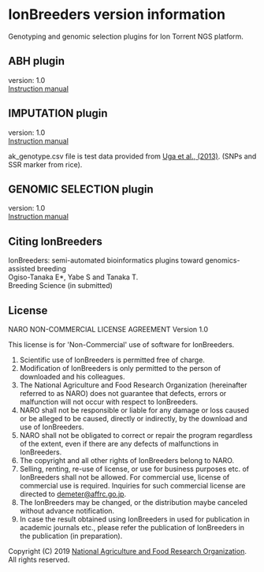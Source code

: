 # IonBreeders version information
Genotyping and genomic selection plugins for Ion Torrent NGS platform.  


## ABH plugin
version: 1.0  
[Instruction manual](https://github.com/DEMETER298/IonBreeders_ABH)  


## IMPUTATION plugin

version: 1.0  
[Instruction manual](https://github.com/DEMETER298/IonBreeders_IMPUTATION)  

ak_genotype.csv file is test data provided from [Uga et al., (2013)](https://www.nature.com/articles/srep03040). (SNPs and SSR marker from rice).


## GENOMIC SELECTION plugin


version: 1.0  
[Instruction manual](https://github.com/DEMETER298/IonBreeders_GenomicSelection)  

## Citing IonBreeders
IonBreeders: semi-automated bioinformatics plugins toward genomics-assisted breeding    
Ogiso-Tanaka E*, Yabe S and Tanaka T.  
Breeding Science (in submitted)   

## License
NARO NON-COMMERCIAL LICENSE AGREEMENT Version 1.0

This license is for 'Non-Commercial' use of software for IonBreeders.

1. Scientific use of IonBreeders is permitted free of charge.
2. Modification of IonBreeders is only permitted to the person of downloaded and his colleagues.
3. The National Agriculture and Food Research Organization (hereinafter referred to as NARO) does not guarantee that defects, errors or malfunction will not occur with respect to IonBreeders.
4. NARO shall not be responsible or liable for any damage or loss caused or be alleged to be caused, directly or indirectly, by the download and use of IonBreeders.
5. NARO shall not be obligated to correct or repair the program regardless of the extent, even if there are any defects of malfunctions in IonBreeders.
6. The copyright and all other rights of IonBreeders belong to NARO.
7. Selling, renting, re-use of license, or use for business purposes etc. of IonBreeders shall not be allowed. For commercial use, license of commercial use is required. Inquiries for such commercial license are directed to demeter@affrc.go.jp.
8. The IonBreeders may be changed, or the distribution maybe canceled without advance notification.
9. In case the result obtained using IonBreeders in used for publication in academic journals etc., please refer the publication of IonBreeders in the publication (in preparation).  


Copyright (C) 2019 [National Agriculture and Food Research Organization](https://www.naro.affrc.go.jp/english/index.html). All rights reserved.

